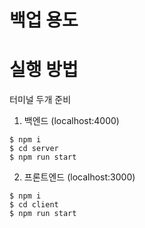 # 백업 용도

# 실행 방법

터미널 두개 준비

1. 백엔드 (localhost:4000)

```
$ npm i
$ cd server
$ npm run start
```

2. 프론트엔드 (localhost:3000)

```
$ npm i
$ cd client
$ npm run start
```
